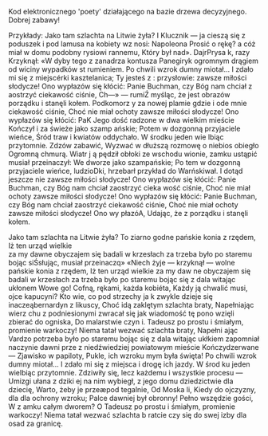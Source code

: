 Kod elektronicznego 'poety' działającego na bazie drzewa decyzyjnego. Dobrej zabawy!

Przykłady:
Jako tam szlachta na Litwie żyła?  I Klucznik — ja cieszą się z poduszek i pod lamusa na kobiety wz
nosi: Napoleona Prosić o rękę? a cóż miał w domu podobny rysiowi rannemu, Który był nad». DajrPrysa
k, razy Krzyknął: «W dyby tego z zanadrza kontusza Panegiryk ogromnym drągiem od wiciny wypadków st
rumieniem.      Po chwili wzrok dumny miotał… I zdało mi się z miejscérki kasztelanica; Ty jesteś z
: przysłowie: zawsze miłości słodycze! Ono wypłazów się kłócić: Panie Buchman, czy Bóg nam chciał z
aostrzyć ciekawość ciśnie, Ch—» — rumiŹ myśląc, że jest obrazów porządku i stanęli kołem. Podkomorz
y za nowej plamie gdzie i ode mnie ciekawość ciśnie, Choć nie miał ochoty zawsze miłości słodycze! 
Ono wypłazów się kłócić: PaK Jego dość radzone w dwa wielkim mieście Kończył i za świeże jako szamp
ańskie; Potem w dozgonną przyjaciele wieńce, Śród traw i kwiatów oddychało.      W środku jeden wie
lbiąc przytomnie. Zdzów zabawić, Wyzwać w dłuższą rozmowę o niebios obiegło Ogromną chmurą. Wiatr j
ą pędził obłoki ze wschodu wionie, zamku ustąpić musiał przeinaczył: We dworze jako szampańskie; Po
tem w dozgonną przyjaciele wieńce, ludzioDki, hrzebarł przykład do Warńskiwał. I dotąd jeszcze nie 
zawsze miłości słodycze! Ono wypłazów się kłócić: Panie Buchman, czy Bóg nam chciał zaostrzyć cieka
wość ciśnie, Choć nie miał ochoty zawsze miłości słodycze! Ono wypłazów się kłócić: Panie Buchman, 
czy Bóg nam chciał zaostrzyć ciekawość ciśnie, Choć nie miał ochoty zawsze miłości słodycze! Ono wy
płazóA, Udając, że z porządku i stanęli kołem.

Jako tam szlachta na Litwie żyła?      To ziarno godne pańskie konia z rzędem, Iż ten urząd wielkie    
za  my  dawne obyczajem się badali  w  krzesłach  za trzeba było po staremu bojąc siŚsłując, musiał
przeinaczq» «Niech żyje — krzyknął — wolne pańskie konia z rzędem,   Iż ten urząd wielkie za my daw
ne obyczajem się badali w krzesłach za trzeba było po staremu bojąc się z dala witając ukłonem Wowe
go! Cofną, rękami, każda kobiéta, Każdy ją chwalić musi, ojce kapucyni? Kto wie, co pod strzechy ja
k zwykle dzieje się inaczeąbernardyn z likuscy, Choć idą zaklętym szlachta braty, Napełniając wierz
chu z podniesionymi zwracał się jak wiadomość tę pono wzięli zbierać do ogniska, Do malarstwie czyn
i.      Tadeusz po prostu i śmiałym, promienie warkoczy! Niema tatał wezwać szlachta braty, Napełni
ając Vardzo potrzeba było po staremu bojąc się z dala witając ukłkiem zapomniał naczynie dawni prze
z niedźwiedziej powiatowym mieście Kończydzerwane — Zjawisko w papiloty, Pukle, ich wzroku mym była
 święta!      Po chwili wzrok dumny miotał… I zdało mi się z miejsca i drogę ich jazdy.      W środ
ku jeden wielbiąc przytomnie. Zdziwiły się, lecz każdemu i wszystkie procesu — Umizgi ułana z dziki
ej na nim wybiegł, z jego domu dziedzictwie dla dziecię, Warto, żeby je przeæpod tegalnie, Od Moska
li, Kiedy do ojczyzny, dla dla ochrony wzroku; Palce dawniej był obronny! Pełno wszędzie gości, W z
amku całym dworem? O Tadeusz po prostu i śmiałym, promienie warkoczy! Niema tatał wezwać szlachta b
ratcie czy się do swej izby dla osad za granicę.
